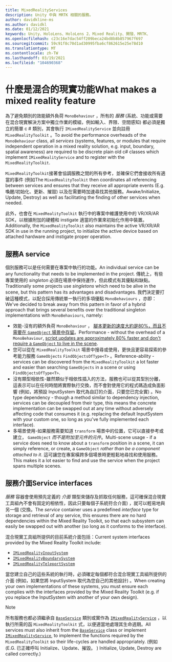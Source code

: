 ```yaml
---
title: MixedRealityServices
description: Unity 中與 MRTK 相關的服務。
author: davidkline-ms
ms.author: davidkl
ms.date: 01/12/2021
keywords: Unity、HoloLens、HoloLens 2、Mixed Reality、開發、MRTK、
ms.openlocfilehash: c23c16e7dac54ff209beca24bd8b8b857967f697
ms.sourcegitcommit: 59c91f8c70d1ad30995fba6cf862615e25e78d10
ms.translationtype: MT
ms.contentlocale: zh-TW
ms.lasthandoff: 03/19/2021
ms.locfileid: "104690368"
---
```

# <a name="what-makes-a-mixed-reality-feature"></a><span data-ttu-id="885c6-104">什麼是混合的現實功能</span><span class="sxs-lookup"><span data-stu-id="885c6-104">What makes a mixed reality feature</span></span>

<span data-ttu-id="885c6-105">為了避免類別的效能額外負荷 `MonoBehaviour` ，所有的 *服務* (系統、功能或需要在混合現實解決方案中獨立作業的模組，例如輸入、界限、空間感知) 都必須是獨立的簡單 c # 類別，其會執行 `IMixedRealityService` 並向註冊 `MixedRealityToolkit` 。</span><span class="sxs-lookup"><span data-stu-id="885c6-105">To avoid the performance overheads of the `MonoBehaviour` class, all *services* (systems, features, or modules that require independent operation in a mixed reality solution, e.g. input, boundary, spatial awareness) are required to be discrete plain old c# classes which implement `IMixedRealityService` and to register with the `MixedRealityToolkit`.</span></span>

<span data-ttu-id="885c6-106">`MixedRealityToolkit`接著會協調服務之間的所有參考，並確保它們會接收所有適當的事件 (例如</span><span class="sxs-lookup"><span data-stu-id="885c6-106">The `MixedRealityToolkit` then coordinates all referencing between services and ensures that they receive all appropriate events (E.g.</span></span> <span data-ttu-id="885c6-107">喚醒/初始化、更新、摧毀) 以及在需要時加速尋找其他服務。</span><span class="sxs-lookup"><span data-stu-id="885c6-107">Awake/Initialize, Update, Destroy) as well as facilitating the finding of other services when needed.</span></span>

<span data-ttu-id="885c6-108">此外，也會在 `MixedRealityToolkit` 執行中的專案中維護使用中的 VR/XR/AR SDK，以根據附加的硬體和 instigate 適當的作業來初始化作用中裝置。</span><span class="sxs-lookup"><span data-stu-id="885c6-108">Additionally, the `MixedRealityToolkit` also maintains the active VR/XR/AR SDK in use in the running project, to initialize the active device based on attached hardware and instigate proper operation.</span></span>

## <a name="a-service"></a><span data-ttu-id="885c6-109">服務</span><span class="sxs-lookup"><span data-stu-id="885c6-109">A service</span></span>

<span data-ttu-id="885c6-110">個別服務可以是任何需要在專案中執行的功能。</span><span class="sxs-lookup"><span data-stu-id="885c6-110">An individual service can be any functionality that needs to be implemented in the project.</span></span> <span data-ttu-id="885c6-111">傳統上，有些專案使用的 *singleton* 必須在場景中保持運作，但此模式有其優點和缺點。</span><span class="sxs-lookup"><span data-stu-id="885c6-111">Traditionally some projects use *singletons* which need to be alive in the scene, but this pattern has its advantages and disadvantages.</span></span> <span data-ttu-id="885c6-112">我們決定要打破這種模式，以配合採用傳統單一執行的多項優點 `MonoBehaviours` ，亦即：</span><span class="sxs-lookup"><span data-stu-id="885c6-112">We've decided to break away from this pattern in favor of a hybrid approach that brings several benefits over the traditional singleton implementations with `MonoBehaviours`, namely:</span></span>

* <span data-ttu-id="885c6-113">效能-沒有的額外負荷 `MonoBehaviour` ， [腳本更新的速度大約是80%，而且不需要在 `GameObject` 場景中存留](https://blogs.unity3d.com/2015/12/23/1k-update-calls/)。</span><span class="sxs-lookup"><span data-stu-id="885c6-113">Performance - without the overhead of a `MonoBehaviour`, [script updates are approximately 80% faster and don't require a `GameObject` to live in the scene](https://blogs.unity3d.com/2015/12/23/1k-update-calls/).</span></span>
* <span data-ttu-id="885c6-114">您可以從在 `MixedRealityToolkit` 場景中搜尋或使用，更快且更容易探索的參考能力服務 `GameObjects` `FindObjectsOfType<T>` 。</span><span class="sxs-lookup"><span data-stu-id="885c6-114">Reference-ability - services can be discovered from the `MixedRealityToolkit` a lot faster and easier than searching `GameObjects` in a scene or using `FindObjectsOfType<T>`.</span></span>
* <span data-ttu-id="885c6-115">沒有類型相依性-雖然類似于相依性插入的方法，服務也可以從其型別分離，這表示可以在任何時間將實際執行交換，而不會對使用它的程式碼造成負面影響 (例如，將預設 InputSystem 取代為自訂的介面，只要您已完全實) 。</span><span class="sxs-lookup"><span data-stu-id="885c6-115">No type dependency - though a method similar to dependency injection, services can be decoupled from their type, this means the concrete implementation can be swapped out at any time without adversely affecting code that consumes it (e.g. replacing the default InputSystem with your custom one, so long as you've fully implemented each interface).</span></span>
* <span data-ttu-id="885c6-116">多場景使用-如果服務需要知道 `transform` 場景中的位置，它可以直接參考或建立， `GameObject` _而不是附加至元件的元件_。</span><span class="sxs-lookup"><span data-stu-id="885c6-116">Multi-scene usage - if a service does need to know about a `transform` position in a scene, it can simply reference, or create, a `GameObject` _rather than be a component attached to it_.</span></span> <span data-ttu-id="885c6-117">這可讓您在專案橫跨多個場景時更輕鬆地尋找和使用服務。</span><span class="sxs-lookup"><span data-stu-id="885c6-117">This makes it a lot easier to find and use the service when the project spans multiple scenes.</span></span>

## <a name="service-interfaces"></a><span data-ttu-id="885c6-118">服務介面</span><span class="sxs-lookup"><span data-stu-id="885c6-118">Service interfaces</span></span>

<span data-ttu-id="885c6-119">*服務* 容器會使用預先定義的 *介面* 類型來儲存及抓取任何服務，這可確保混合現實工具組內不會有固定的相依性，因此只要每個子系統符合介面) ，就可以輕易地與另一個 (交換。</span><span class="sxs-lookup"><span data-stu-id="885c6-119">The *service* container uses a predefined *interface* type for storage and retrieval of any service, this ensures there are no hard dependencies within the Mixed Reality Toolkit, so that each subsystem can easily be swapped out with another (so long as it conforms to the interface).</span></span>

<span data-ttu-id="885c6-120">混合現實工具組所提供的目前系統介面包括：</span><span class="sxs-lookup"><span data-stu-id="885c6-120">Current system interfaces provided by the Mixed Reality Toolkit include:</span></span>

* [`IMixedRealityInputSystem`](xref:Microsoft.MixedReality.Toolkit.Input.IMixedRealityInputSystem)
* [`IMixedRealityBoundarySystem`](xref:Microsoft.MixedReality.Toolkit.Boundary.IMixedRealityBoundarySystem)
* [`IMixedRealityTeleportSystem`](xref:Microsoft.MixedReality.Toolkit.Teleport.IMixedRealityTeleportSystem)

<span data-ttu-id="885c6-121">當您建立自己的這些系統的執行時，必須確定每個都符合混合現實工具組所提供的介面 (例如，如果您將 InputSystem 取代為您自己的其他設計) 。</span><span class="sxs-lookup"><span data-stu-id="885c6-121">When creating your own implementations of these systems, you must ensure each complies with the interfaces provided by the Mixed Reality Toolkit (e.g. if you replace the InputSystem with another of your own design).</span></span>

> [!NOTE]
> <span data-ttu-id="885c6-122">所有服務也都必須繼承自 [`BaseService`](xref:Microsoft.MixedReality.Toolkit.BaseService) 類別或實作為 [`IMixedRealityService`](xref:Microsoft.MixedReality.Toolkit.IMixedRealityService) ，以執行所需的函 `MixedRealityToolkit` 式，以便適當地處理其生命週期。</span><span class="sxs-lookup"><span data-stu-id="885c6-122">All services must also inherit from the [`BaseService`](xref:Microsoft.MixedReality.Toolkit.BaseService) class or implement [`IMixedRealityService`](xref:Microsoft.MixedReality.Toolkit.IMixedRealityService), to implement the functions required by the `MixedRealityToolkit` so their life-cycles are handled appropriately.</span></span> <span data-ttu-id="885c6-123"> (例如</span><span class="sxs-lookup"><span data-stu-id="885c6-123">(E.G.</span></span> <span data-ttu-id="885c6-124">已正確呼叫 Initialize、Update、摧毀。 ) </span><span class="sxs-lookup"><span data-stu-id="885c6-124">Initialize, Update, Destroy are called correctly.)</span></span>
